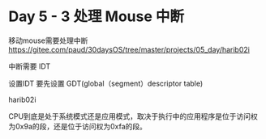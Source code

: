 # Day 5 - 3 处理 Mouse 中断

移动mouse需要处理中断
https://gitee.com/paud/30daysOS/tree/master/projects/05_day/harib02i

中断需要 IDT

设置IDT 要先设置 GDT(global（segment）descriptor table) 

harib02i


CPU到底是处于系统模式还是应用模式，取决于执行中的应用程序是位于访问权为0x9a的段，还是位于访问权为0xfa的段。
